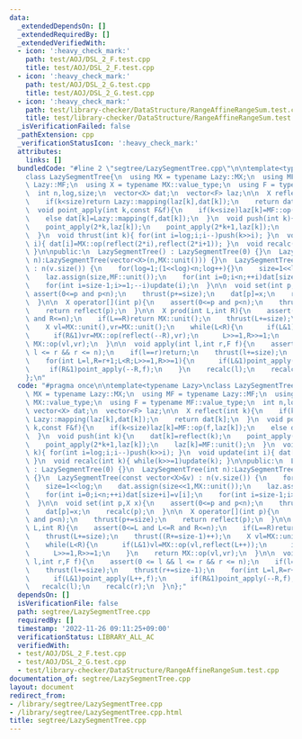 ```yaml
---
data:
  _extendedDependsOn: []
  _extendedRequiredBy: []
  _extendedVerifiedWith:
  - icon: ':heavy_check_mark:'
    path: test/AOJ/DSL_2_F.test.cpp
    title: test/AOJ/DSL_2_F.test.cpp
  - icon: ':heavy_check_mark:'
    path: test/AOJ/DSL_2_G.test.cpp
    title: test/AOJ/DSL_2_G.test.cpp
  - icon: ':heavy_check_mark:'
    path: test/library-checker/DataStructure/RangeAffineRangeSum.test.cpp
    title: test/library-checker/DataStructure/RangeAffineRangeSum.test.cpp
  _isVerificationFailed: false
  _pathExtension: cpp
  _verificationStatusIcon: ':heavy_check_mark:'
  attributes:
    links: []
  bundledCode: "#line 2 \"segtree/LazySegmentTree.cpp\"\n\ntemplate<typename Lazy>\n\
    class LazySegmentTree{\n  using MX = typename Lazy::MX;\n  using MF = typename\
    \ Lazy::MF;\n  using X = typename MX::value_type;\n  using F = typename MF::value_type;\n\
    \  int n,log,size;\n  vector<X> dat;\n  vector<F> laz;\n\n  X reflect(int k){\n\
    \    if(k<size)return Lazy::mapping(laz[k],dat[k]);\n    return dat[k];\n  }\n\
    \  void point_apply(int k,const F&f){\n    if(k<size)laz[k]=MF::op(f,laz[k]);\n\
    \    else dat[k]=Lazy::mapping(f,dat[k]);\n  }\n  void push(int k){\n    dat[k]=reflect(k);\n\
    \    point_apply(2*k,laz[k]);\n    point_apply(2*k+1,laz[k]);\n    laz[k]=MF::unit();\n\
    \  }\n  void thrust(int k){ for(int i=log;i;i--)push(k>>i); }\n  void update(int\
    \ i){ dat[i]=MX::op(reflect(2*i),reflect(2*i+1)); }\n  void recalc(int k){ while(k>>=1)update(k);\
    \ }\n\npublic:\n  LazySegmentTree() : LazySegmentTree(0) {}\n  LazySegmentTree(int\
    \ n):LazySegmentTree(vector<X>(n,MX::unit())) {}\n  LazySegmentTree(const vector<X>&v)\
    \ : n(v.size()) {\n    for(log=1;(1<<log)<n;log++){}\n    size=1<<log;\n    dat.assign(size<<1,MX::unit());\n\
    \    laz.assign(size,MF::unit());\n    for(int i=0;i<n;++i)dat[size+i]=v[i];\n\
    \    for(int i=size-1;i>=1;--i)update(i);\n  }\n\n  void set(int p,X x){\n   \
    \ assert(0<=p and p<n);\n    thrust(p+=size);\n    dat[p]=x;\n    recalc(p);\n\
    \  }\n\n  X operator[](int p){\n    assert(0<=p and p<n);\n    thrust(p+=size);\n\
    \    return reflect(p);\n  }\n\n  X prod(int L,int R){\n    assert(0<=L and L<=R\
    \ and R<=n);\n    if(L==R)return MX::unit();\n    thrust(L+=size);\n    thrust((R+=size-1)++);\n\
    \    X vl=MX::unit(),vr=MX::unit();\n    while(L<R){\n      if(L&1)vl=MX::op(vl,reflect(L++));\n\
    \      if(R&1)vr=MX::op(reflect(--R),vr);\n      L>>=1,R>>=1;\n    }\n    return\
    \ MX::op(vl,vr);\n  }\n\n  void apply(int l,int r,F f){\n    assert(0 <= l &&\
    \ l <= r && r <= n);\n    if(l==r)return;\n    thrust(l+=size);\n    thrust(r+=size-1);\n\
    \    for(int L=l,R=r+1;L<R;L>>=1,R>>=1){\n      if(L&1)point_apply(L++,f);\n \
    \     if(R&1)point_apply(--R,f);\n    }\n    recalc(l);\n    recalc(r);\n  }\n\
    };\n"
  code: "#pragma once\n\ntemplate<typename Lazy>\nclass LazySegmentTree{\n  using\
    \ MX = typename Lazy::MX;\n  using MF = typename Lazy::MF;\n  using X = typename\
    \ MX::value_type;\n  using F = typename MF::value_type;\n  int n,log,size;\n \
    \ vector<X> dat;\n  vector<F> laz;\n\n  X reflect(int k){\n    if(k<size)return\
    \ Lazy::mapping(laz[k],dat[k]);\n    return dat[k];\n  }\n  void point_apply(int\
    \ k,const F&f){\n    if(k<size)laz[k]=MF::op(f,laz[k]);\n    else dat[k]=Lazy::mapping(f,dat[k]);\n\
    \  }\n  void push(int k){\n    dat[k]=reflect(k);\n    point_apply(2*k,laz[k]);\n\
    \    point_apply(2*k+1,laz[k]);\n    laz[k]=MF::unit();\n  }\n  void thrust(int\
    \ k){ for(int i=log;i;i--)push(k>>i); }\n  void update(int i){ dat[i]=MX::op(reflect(2*i),reflect(2*i+1));\
    \ }\n  void recalc(int k){ while(k>>=1)update(k); }\n\npublic:\n  LazySegmentTree()\
    \ : LazySegmentTree(0) {}\n  LazySegmentTree(int n):LazySegmentTree(vector<X>(n,MX::unit()))\
    \ {}\n  LazySegmentTree(const vector<X>&v) : n(v.size()) {\n    for(log=1;(1<<log)<n;log++){}\n\
    \    size=1<<log;\n    dat.assign(size<<1,MX::unit());\n    laz.assign(size,MF::unit());\n\
    \    for(int i=0;i<n;++i)dat[size+i]=v[i];\n    for(int i=size-1;i>=1;--i)update(i);\n\
    \  }\n\n  void set(int p,X x){\n    assert(0<=p and p<n);\n    thrust(p+=size);\n\
    \    dat[p]=x;\n    recalc(p);\n  }\n\n  X operator[](int p){\n    assert(0<=p\
    \ and p<n);\n    thrust(p+=size);\n    return reflect(p);\n  }\n\n  X prod(int\
    \ L,int R){\n    assert(0<=L and L<=R and R<=n);\n    if(L==R)return MX::unit();\n\
    \    thrust(L+=size);\n    thrust((R+=size-1)++);\n    X vl=MX::unit(),vr=MX::unit();\n\
    \    while(L<R){\n      if(L&1)vl=MX::op(vl,reflect(L++));\n      if(R&1)vr=MX::op(reflect(--R),vr);\n\
    \      L>>=1,R>>=1;\n    }\n    return MX::op(vl,vr);\n  }\n\n  void apply(int\
    \ l,int r,F f){\n    assert(0 <= l && l <= r && r <= n);\n    if(l==r)return;\n\
    \    thrust(l+=size);\n    thrust(r+=size-1);\n    for(int L=l,R=r+1;L<R;L>>=1,R>>=1){\n\
    \      if(L&1)point_apply(L++,f);\n      if(R&1)point_apply(--R,f);\n    }\n \
    \   recalc(l);\n    recalc(r);\n  }\n};"
  dependsOn: []
  isVerificationFile: false
  path: segtree/LazySegmentTree.cpp
  requiredBy: []
  timestamp: '2022-11-26 09:11:25+09:00'
  verificationStatus: LIBRARY_ALL_AC
  verifiedWith:
  - test/AOJ/DSL_2_F.test.cpp
  - test/AOJ/DSL_2_G.test.cpp
  - test/library-checker/DataStructure/RangeAffineRangeSum.test.cpp
documentation_of: segtree/LazySegmentTree.cpp
layout: document
redirect_from:
- /library/segtree/LazySegmentTree.cpp
- /library/segtree/LazySegmentTree.cpp.html
title: segtree/LazySegmentTree.cpp
---
```

